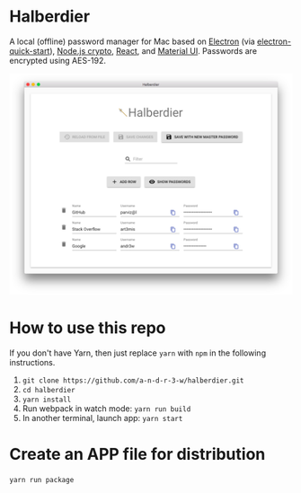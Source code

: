 # Halberdier
A local (offline) password manager for Mac based on [Electron](https://electronjs.org/) (via
[electron-quick-start](https://github.com/electron/electron-quick-start)),
[Node.js crypto](https://nodejs.org/api/crypto.html), [React](https://reactjs.org/), and
[Material UI](https://material-ui-next.com/). Passwords are encrypted using AES-192.

![Screenshot](screenshot.png)

# How to use this repo
If you don't have Yarn, then just replace `yarn` with `npm` in the following instructions.
1. `git clone https://github.com/a-n-d-r-3-w/halberdier.git`
1. `cd halberdier`
1. `yarn install`
1. Run webpack in watch mode: `yarn run build`
1. In another terminal, launch app: `yarn start`

# Create an APP file for distribution
`yarn run package`